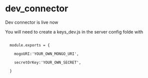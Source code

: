 # dev_connector
Dev connector is live now

You will need to create a keys_dev.js in the server config folde with

<code>
  module.exports = { <br/>
    mogoURI:'YOUR_OWN_MONGO_URI',<br/>
    secretOrKey:'YOUR_OWN_SECRET',<br/>
  }
</code>

